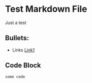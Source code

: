 # Test Markdown File

Just a test

## Bullets:
- Links [Link1](https://example.com)

## Code Block
```
some code
```